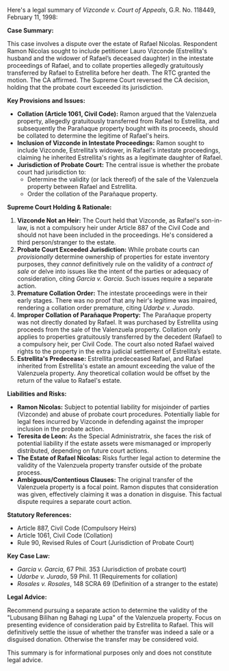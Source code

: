 Here's a legal summary of *Vizconde v. Court of Appeals*, G.R. No. 118449, February 11, 1998:

**Case Summary:**

This case involves a dispute over the estate of Rafael Nicolas.  Respondent Ramon Nicolas sought to include petitioner Lauro Vizconde (Estrellita's husband and the widower of Rafael’s deceased daughter) in the intestate proceedings of Rafael, and to collate properties allegedly gratuitously transferred by Rafael to Estrellita before her death. The RTC granted the motion. The CA affirmed. The Supreme Court reversed the CA decision, holding that the probate court exceeded its jurisdiction.

**Key Provisions and Issues:**

*   **Collation (Article 1061, Civil Code):** Ramon argued that the Valenzuela property, allegedly gratuitously transferred from Rafael to Estrellita, and subsequently the Parañaque property bought with its proceeds, should be collated to determine the legitime of Rafael's heirs.
*   **Inclusion of Vizconde in Intestate Proceedings:** Ramon sought to include Vizconde, Estrellita’s widower, in Rafael's intestate proceedings, claiming he inherited Estrellita's rights as a legitimate daughter of Rafael.
*   **Jurisdiction of Probate Court:** The central issue is whether the probate court had jurisdiction to:
    *   Determine the validity (or lack thereof) of the sale of the Valenzuela property between Rafael and Estrellita.
    *   Order the collation of the Parañaque property.

**Supreme Court Holding & Rationale:**

1.  **Vizconde Not an Heir:** The Court held that Vizconde, as Rafael's son-in-law, is not a compulsory heir under Article 887 of the Civil Code and should not have been included in the proceedings. He's considered a third person/stranger to the estate.
2.  **Probate Court Exceeded Jurisdiction:** While probate courts can *provisionally* determine ownership of properties for estate inventory purposes, they *cannot* definitively rule on the validity of a *contract of sale* or delve into issues like the intent of the parties or adequacy of consideration, citing *Garcia v. Garcia*. Such issues require a separate action.
3.  **Premature Collation Order:** The intestate proceedings were in their early stages. There was no proof that any heir's legitime was impaired, rendering a collation order premature, citing *Udarbe v. Jurado*.
4.  **Improper Collation of Parañaque Property:** The Parañaque property was not directly donated by Rafael. It was purchased by Estrellita using proceeds from the sale of the Valenzuela property. Collation only applies to properties gratuitously transferred by the decedent (Rafael) to a compulsory heir, per Civil Code. The court also noted Rafael waived rights to the property in the extra judicial settlement of Estrellita’s estate.
5.  **Estrellita's Predecease:** Estrellita predeceased Rafael, and Rafael inherited from Estrellita's estate an amount exceeding the value of the Valenzuela property. Any theoretical collation would be offset by the return of the value to Rafael's estate.

**Liabilities and Risks:**

*   **Ramon Nicolas:** Subject to potential liability for misjoinder of parties (Vizconde) and abuse of probate court procedures.  Potentially liable for legal fees incurred by Vizconde in defending against the improper inclusion in the probate action.
*   **Teresita de Leon:** As the Special Administratrix, she faces the risk of potential liability if the estate assets were mismanaged or improperly distributed, depending on future court actions.
*   **The Estate of Rafael Nicolas:** Risks further legal action to determine the validity of the Valenzuela property transfer outside of the probate process.
*   **Ambiguous/Contentious Clauses:** The original transfer of the Valenzuela property is a focal point. Ramon disputes that consideration was given, effectively claiming it was a donation in disguise. This factual dispute requires a separate court action.

**Statutory References:**

*   Article 887, Civil Code (Compulsory Heirs)
*   Article 1061, Civil Code (Collation)
*   Rule 90, Revised Rules of Court (Jurisdiction of Probate Court)

**Key Case Law:**

*   *Garcia v. Garcia*, 67 Phil. 353 (Jurisdiction of probate court)
*   *Udarbe v. Jurado*, 59 Phil. 11 (Requirements for collation)
*   *Rosales v. Rosales*, 148 SCRA 69 (Definition of a stranger to the estate)

**Legal Advice:**

Recommend pursuing a separate action to determine the validity of the "Lubusang Bilihan ng Bahagi ng Lupa" of the Valenzuela property. Focus on presenting evidence of consideration paid by Estrellita to Rafael. This will definitively settle the issue of whether the transfer was indeed a sale or a disguised donation. Otherwise the transfer may be considered void.

This summary is for informational purposes only and does not constitute legal advice.

